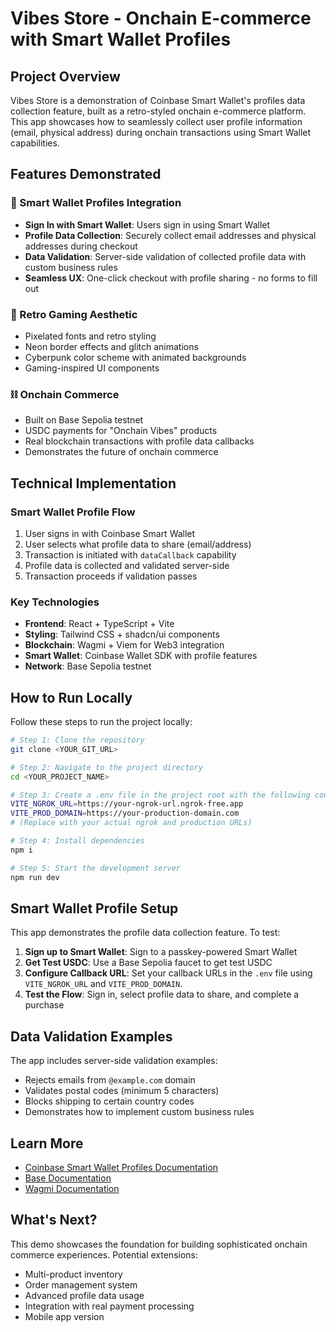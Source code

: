 # Vibes Store - Onchain E-commerce with Smart Wallet Profiles

## Project Overview

Vibes Store is a demonstration of Coinbase Smart Wallet's profiles data collection feature, built as a retro-styled onchain e-commerce platform. This app showcases how to seamlessly collect user profile information (email, physical address) during onchain transactions using Smart Wallet capabilities.

## Features Demonstrated

### 🔐 Smart Wallet Profiles Integration
- **Sign In with Smart Wallet**: Users sign in using Smart Wallet
- **Profile Data Collection**: Securely collect email addresses and physical addresses during checkout
- **Data Validation**: Server-side validation of collected profile data with custom business rules
- **Seamless UX**: One-click checkout with profile sharing - no forms to fill out

### 🎨 Retro Gaming Aesthetic
- Pixelated fonts and retro styling
- Neon border effects and glitch animations
- Cyberpunk color scheme with animated backgrounds
- Gaming-inspired UI components

### ⛓️ Onchain Commerce
- Built on Base Sepolia testnet
- USDC payments for "Onchain Vibes" products
- Real blockchain transactions with profile data callbacks
- Demonstrates the future of onchain commerce

## Technical Implementation

### Smart Wallet Profile Flow
1. User signs in with Coinbase Smart Wallet
2. User selects what profile data to share (email/address)
3. Transaction is initiated with `dataCallback` capability
4. Profile data is collected and validated server-side
5. Transaction proceeds if validation passes

### Key Technologies
- **Frontend**: React + TypeScript + Vite
- **Styling**: Tailwind CSS + shadcn/ui components
- **Blockchain**: Wagmi + Viem for Web3 integration
- **Smart Wallet**: Coinbase Wallet SDK with profile features
- **Network**: Base Sepolia testnet

## How to Run Locally

Follow these steps to run the project locally:

```sh
# Step 1: Clone the repository
git clone <YOUR_GIT_URL>

# Step 2: Navigate to the project directory
cd <YOUR_PROJECT_NAME>

# Step 3: Create a .env file in the project root with the following content:
VITE_NGROK_URL=https://your-ngrok-url.ngrok-free.app
VITE_PROD_DOMAIN=https://your-production-domain.com
# (Replace with your actual ngrok and production URLs)

# Step 4: Install dependencies
npm i

# Step 5: Start the development server
npm run dev
```

## Smart Wallet Profile Setup

This app demonstrates the profile data collection feature. To test:

1. **Sign up to Smart Wallet**: Sign to a passkey-powered Smart Wallet
2. **Get Test USDC**: Use a Base Sepolia faucet to get test USDC
3. **Configure Callback URL**: Set your callback URLs in the `.env` file using `VITE_NGROK_URL` and `VITE_PROD_DOMAIN`.
4. **Test the Flow**: Sign in, select profile data to share, and complete a purchase

## Data Validation Examples

The app includes server-side validation examples:
- Rejects emails from `@example.com` domain
- Validates postal codes (minimum 5 characters)
- Blocks shipping to certain country codes
- Demonstrates how to implement custom business rules


## Learn More

- [Coinbase Smart Wallet Profiles Documentation](https://docs.base.org/identity/smart-wallet/guides/profiles)
- [Base Documentation](https://docs.base.org/)
- [Wagmi Documentation](https://wagmi.sh/)

## What's Next?

This demo showcases the foundation for building sophisticated onchain commerce experiences. Potential extensions:
- Multi-product inventory
- Order management system
- Advanced profile data usage
- Integration with real payment processing
- Mobile app version
